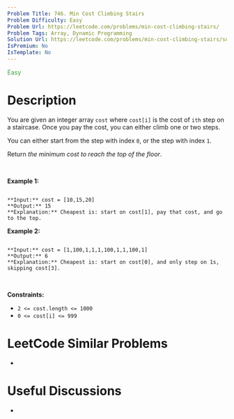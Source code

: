 ```yaml
---
Problem Title: 746. Min Cost Climbing Stairs
Problem Difficulty: Easy
Problem Url: https://leetcode.com/problems/min-cost-climbing-stairs/
Problem Tags: Array, Dynamic Programming
Solution Url: https://leetcode.com/problems/min-cost-climbing-stairs/solution/
IsPremium: No
IsTemplate: No
---
```


<span style="color: rgb(67, 160, 71);">Easy</span>

# Description

You are given an integer array `cost` where `cost[i]` is the cost of `ith` step on a staircase. Once you pay the cost, you can either climb one or two steps.


You can either start from the step with index `0`, or the step with index `1`.


Return *the minimum cost to reach the top of the floor*.


 


**Example 1:**



```

**Input:** cost = [10,15,20]
**Output:** 15
**Explanation:** Cheapest is: start on cost[1], pay that cost, and go to the top.

```

**Example 2:**



```

**Input:** cost = [1,100,1,1,1,100,1,1,100,1]
**Output:** 6
**Explanation:** Cheapest is: start on cost[0], and only step on 1s, skipping cost[3].

```

 


**Constraints:**


* `2 <= cost.length <= 1000`
* `0 <= cost[i] <= 999`




# LeetCode Similar Problems

- []()

# Useful Discussions

- []()
